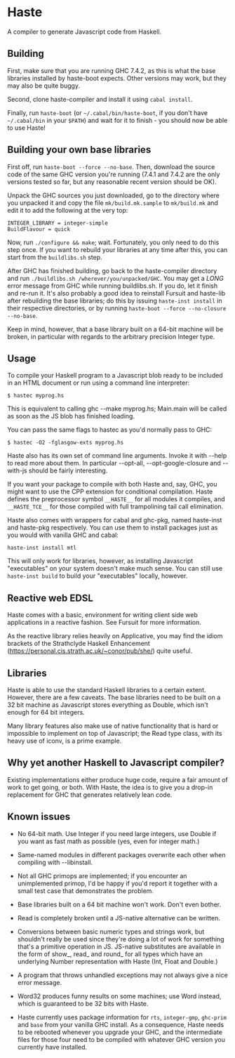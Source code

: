 Haste
=====

A compiler to generate Javascript code from Haskell.


Building
--------

First, make sure that you are running GHC 7.4.2, as this is what the base
libraries installed by haste-boot expects. Other versions may work, but they
may also be quite buggy.

Second, clone haste-compiler and install it using `cabal install`.

Finally, run `haste-boot` (or `~/.cabal/bin/haste-boot`, if you don't have
`~/.cabal/bin` in your `$PATH`) and wait for it to finish - you should now be
able to use Haste!



Building your own base libraries
--------------------------------

First off, run `haste-boot --force --no-base`.
Then, download the source code of the same GHC version you're running
(7.4.1 and 7.4.2 are the only versions tested so far, but any reasonable recent
version should be OK).

Unpack the GHC sources you just downloaded, go to the directory where you
unpacked it and copy the file `mk/build.mk.sample` to `mk/build.mk` and edit
it to add the following at the very top:

    INTEGER_LIBRARY = integer-simple
    BuildFlavour = quick

Now, run `./configure && make`; wait. Fortunately, you only need to do this step
once. If you want to rebuild your libraries at any time after this, you can
start from the `buildlibs.sh` step.

After GHC has finished building, go back to the haste-compiler directory and
run `./buildlibs.sh /wherever/you/unpacked/GHC`. You may get a _LONG_ error
message from GHC while running buildlibs.sh. If you do, let it finish and
re-run it. It's also probably a good idea to reinstall Fursuit and haste-lib
after rebuilding the base libraries; do this by issuing `haste-inst install`
in their respective directories, or by running
`haste-boot --force --no-closure --no-base`.

Keep in mind, however, that a base library built on a 64-bit machine will be
broken, in particular with regards to the arbitrary precision Integer type.


Usage
-----

To compile your Haskell program to a Javascript blob ready to be included in an
HTML document or run using a command line interpreter:

    $ hastec myprog.hs

This is equivalent to calling ghc --make myprog.hs; Main.main will be called
as soon as the JS blob has finished loading.

You can pass the same flags to hastec as you'd normally pass to GHC:

    $ hastec -O2 -fglasgow-exts myprog.hs

Haste also has its own set of command line arguments. Invoke it with --help to
read more about them. In particular --opt-all, --opt-google-closure and
--with-js should be fairly interesting.

If you want your package to compile with both Haste and, say, GHC, you might
want to use the CPP extension for conditional compilation. Haste defines the
preprocessor symbol `__HASTE__` for all modules it compiles, and `__HASTE_TCE__`
for those compiled with full trampolining tail call elimination.

Haste also comes with wrappers for cabal and ghc-pkg, named haste-inst and
haste-pkg respectively. You can use them to install packages just as you would
with vanilla GHC and cabal:

    haste-inst install mtl

This will only work for libraries, however, as installing Javascript
"executables" on your system doesn't make much sense. You can still use
`haste-inst build` to build your "executables" locally, however.


Reactive web EDSL
-----------------

Haste comes with a basic, environment for writing client side web applications
in a reactive fashion. See Fursuit for more information.

As the reactive library relies heavily on Applicative, you may find the idiom
brackets of the Strathclyde Haskell Enhancement
(https://personal.cis.strath.ac.uk/~conor/pub/she/) quite useful.


Libraries
---------

Haste is able to use the standard Haskell libraries to a certain extent.
However, there are a few caveats. The base libraries need to be built on a 32
bit machine as Javascript stores everything as Double, which isn't enough for
64 bit integers.

Many library features also make use of native functionality that is hard or
impossible to implement on top of Javascript; the Read type class, with its
heavy use of iconv, is a prime example.


Why yet another Haskell to Javascript compiler?
-----------------------------------------------

Existing implementations either produce huge code, require a fair amount of
work to get going, or both. With Haste, the idea is to give you a drop-in
replacement for GHC that generates relatively lean code.


Known issues
------------

* No 64-bit math. Use Integer if you need large integers, use Double if you
  want as fast math as possible (yes, even for integer math.)

* Same-named modules in different packages overwrite each other when compiling
  with --libinstall.

* Not all GHC primops are implemented; if you encounter an unimplemented
  primop, I'd be happy if you'd report it together with a small test case that
  demonstrates the problem.

* Base libraries built on a 64 bit machine won't work. Don't even bother.

* Read is completely broken until a JS-native alternative can be written.

* Conversions between basic numeric types and strings work, but shouldn't
  really be used since they're doing a lot of work for something that's
  a primitive operation in JS. JS-native substitutes are available in the form
  of show_, read_ and round_ for all types which have an underlying Number
  representation with Haste (Int, Float and Double.)

* A program that throws unhandled exceptions may not always give a nice error
  message.

* Word32 produces funny results on some machines; use Word instead, which is
  guaranteed to be 32 bits with Haste.

* Haste currently uses package information for `rts`, `integer-gmp`, `ghc-prim`
  and `base` from your vanilla GHC install. As a consequence, Haste needs to be
  rebooted whenever you upgrade your GHC, and the intermediate files for those
  four need to be compiled with whatever GHC version you currently have
  installed.

